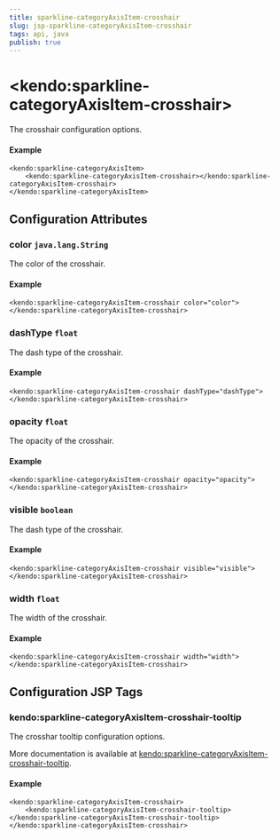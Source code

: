 ```yaml
---
title: sparkline-categoryAxisItem-crosshair
slug: jsp-sparkline-categoryAxisItem-crosshair
tags: api, java
publish: true
---
```


# \<kendo:sparkline-categoryAxisItem-crosshair\>

The crosshair configuration options.

#### Example
    <kendo:sparkline-categoryAxisItem>
        <kendo:sparkline-categoryAxisItem-crosshair></kendo:sparkline-categoryAxisItem-crosshair>
    </kendo:sparkline-categoryAxisItem>

## Configuration Attributes

### color `java.lang.String`

The color of the crosshair.

#### Example
    <kendo:sparkline-categoryAxisItem-crosshair color="color">
    </kendo:sparkline-categoryAxisItem-crosshair>

### dashType `float`

The dash type of the crosshair.

#### Example
    <kendo:sparkline-categoryAxisItem-crosshair dashType="dashType">
    </kendo:sparkline-categoryAxisItem-crosshair>

### opacity `float`

The opacity of the crosshair.

#### Example
    <kendo:sparkline-categoryAxisItem-crosshair opacity="opacity">
    </kendo:sparkline-categoryAxisItem-crosshair>

### visible `boolean`

The dash type of the crosshair.

#### Example
    <kendo:sparkline-categoryAxisItem-crosshair visible="visible">
    </kendo:sparkline-categoryAxisItem-crosshair>

### width `float`

The width of the crosshair.

#### Example
    <kendo:sparkline-categoryAxisItem-crosshair width="width">
    </kendo:sparkline-categoryAxisItem-crosshair>


##  Configuration JSP Tags

### kendo:sparkline-categoryAxisItem-crosshair-tooltip

The crosshar tooltip configuration options.

More documentation is available at [kendo:sparkline-categoryAxisItem-crosshair-tooltip](/api/wrappers/jsp/sparkline/categoryaxisitem-crosshair-tooltip).

#### Example

    <kendo:sparkline-categoryAxisItem-crosshair>
        <kendo:sparkline-categoryAxisItem-crosshair-tooltip></kendo:sparkline-categoryAxisItem-crosshair-tooltip>
    </kendo:sparkline-categoryAxisItem-crosshair>

